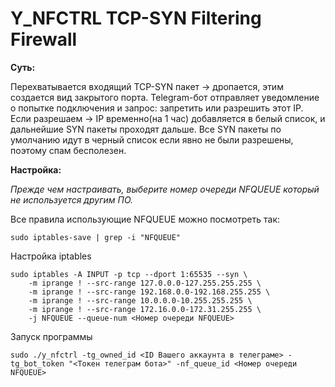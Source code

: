 # Y_NFCTRL TCP-SYN Filtering Firewall
__Суть:__

Перехватывается входящий TCP-SYN пакет → дропается, этим создается вид закрытого порта.
Telegram-бот отправляет уведомление о попытке подключения и запрос: запретить или разрешить этот IP.
Если разрешаем → IP временно(на 1 час) добавляется в белый список, и дальнейшие SYN пакеты проходят дальше.
Все SYN пакеты по умолчанию идут в черный список если явно не были разрешены, поэтому спам бесполезен.

__Настройка:__

_Прежде чем настраивать, выберите номер очереди NFQUEUE который не используется другим ПО._

Все правила использующие NFQUEUE можно посмотреть так:
```
sudo iptables-save | grep -i "NFQUEUE"
```

Настройка iptables
```
sudo iptables -A INPUT -p tcp --dport 1:65535 --syn \
    -m iprange ! --src-range 127.0.0.0-127.255.255.255 \
    -m iprange ! --src-range 192.168.0.0-192.168.255.255 \
    -m iprange ! --src-range 10.0.0.0-10.255.255.255 \
    -m iprange ! --src-range 172.16.0.0-172.31.255.255 \
    -j NFQUEUE --queue-num <Номер очереди NFQUEUE>
```

Запуск программы
```
sudo ./y_nfctrl -tg_owned_id <ID Вашего аккаунта в телеграме> -tg_bot_token "<Токен телеграм бота>" -nf_queue_id <Номер очереди NFQUEUE>
```
